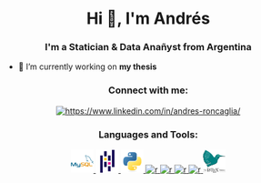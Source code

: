 <h1 align="center">Hi 👋, I'm Andrés</h1>
<h3 align="center">I'm a Statician & Data Anañyst from Argentina</h3>

- 🔭 I’m currently working on **my thesis**

<h3 align="center">Connect with me:</h3>
<p align="center">
<a href="https://linkedin.com/in/https://www.linkedin.com/in/andres-roncaglia/" target="blank"><img align="center" src="https://raw.githubusercontent.com/rahuldkjain/github-profile-readme-generator/master/src/images/icons/Social/linked-in-alt.svg" alt="https://www.linkedin.com/in/andres-roncaglia/" height="30" width="40" /></a>
</p>

<h3 align="center">Languages and Tools:</h3>
<p align="center"> <a href="https://www.mysql.com/" target="_blank" rel="noreferrer"> <img src="https://raw.githubusercontent.com/devicons/devicon/master/icons/mysql/mysql-original-wordmark.svg" alt="mysql" width="40" height="40"/> </a> <a href="https://pandas.pydata.org/" target="_blank" rel="noreferrer"> <img src="https://raw.githubusercontent.com/devicons/devicon/2ae2a900d2f041da66e950e4d48052658d850630/icons/pandas/pandas-original.svg" alt="pandas" width="40" height="40"/> </a> <a href="https://www.python.org" target="_blank" rel="noreferrer"> <img src="https://raw.githubusercontent.com/devicons/devicon/master/icons/python/python-original.svg" alt="python" width="40" height="40"/> </a> <a href="https://www.r-project.org/" target="_blank" rel="noreferrer"> <img src="https://www.r-project.org/Rlogo.png" alt="r" width="40" height="40"/> </a> <a href="https://quarto.org/" target="_blank" rel="noreferrer"> <img src="https://avatars.githubusercontent.com/u/67437475?s=48&v=4" alt="r" width="40" height="40"/> </a> <a href="https://www.microsoft.com/es-es/power-platform/products/power-bi" target="_blank" rel="noreferrer"> <img src="https://upload.wikimedia.org/wikipedia/en/thumb/2/20/Power_BI_logo.svg/70px-Power_BI_logo.svg.png" alt="r" width="40" height="40"/> </a>  <a href="https://www.microsoft.com/es-ar/microsoft-365/excel" target="_blank" rel="noreferrer"> <img src="https://res.cdn.office.net/files/fabric-cdn-prod_20230815.002/assets/brand-icons/product/svg/excel_32x1.svg" alt="r" width="40" height="40"/> </a> <a href="https://www.latex-project.org/" target="_blank" rel="noreferrer"> <img src="https://raw.githubusercontent.com/github/explore/80688e429a7d4ef2fca1e82350fe8e3517d3494d/topics/latex/latex.png" alt="r" width="40" height="40"/> </a> </p>

